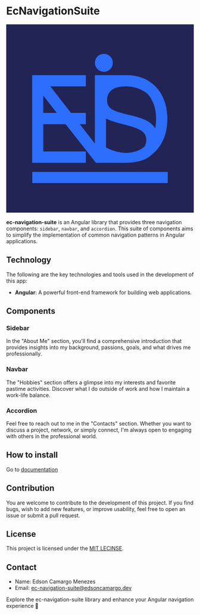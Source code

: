 # EcNavigationSuite

![EcNavigationSuite](./src/assets/images/icon.jpg)

**ec-navigation-suite** is an Angular library that provides three navigation components: `sidebar`, `navbar`, and `accordion`. This suite of components aims to simplify the implementation of common navigation patterns in Angular applications.

## Technology

The following are the key technologies and tools used in the development of this app:

- **Angular**: A powerful front-end framework for building web applications.

## Components

### Sidebar

In the "About Me" section, you'll find a comprehensive introduction that provides insights into my background, passions, goals, and what drives me professionally.

### Navbar

The "Hobbies" section offers a glimpse into my interests and favorite pastime activities. Discover what I do outside of work and how I maintain a work-life balance.

### Accordion

Feel free to reach out to me in the "Contacts" section. Whether you want to discuss a project, network, or simply connect, I'm always open to engaging with others in the professional world.

## How to install

Go to [documentation](ec-navigation-suite.edsoncamargo.dev)

## Contribution

You are welcome to contribute to the development of this project. If you find bugs, wish to add new features, or improve usability, feel free to open an issue or submit a pull request.

## License

This project is licensed under the [MIT LECINSE](./LICENSE).

## Contact

- Name: Edson Camargo Menezes
- Email: ec-navigation-suite@edsoncamargo.dev

Explore the ec-navigation-suite library and enhance your Angular navigation experience 🚀
